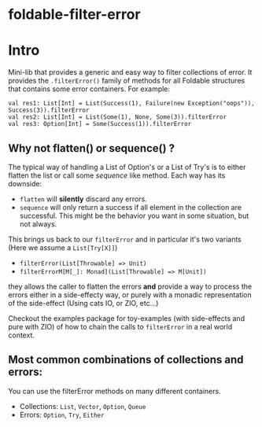 # foldable-filter-error
# Intro

Mini-lib that provides a generic and easy way to filter collections of error. It provides the `.filterError()` family of methods for
all Foldable structures that contains some error containers. For example:

```
val res1: List[Int] = List(Success(1), Failure(new Exception("oops")), Success(3)).filterError
val res2: List[Int] = List(Some(1), None, Some(3)).filterError
val res3: Option[Int] = Some(Success(1)).filterError
```

## Why not flatten() or sequence() ?
The typical way of handling a List of Option's or a List of Try's is to either flatten the list or call some *sequence* like method. Each way
has its downside: 
- `flatten` will **silently** discard any errors.
- `sequence` will only return a success if all element in the collection are successful. This might be the behavior you want in some situation, but
  not always.

This brings us back to our `filterError` and in particular it's two variants (Here we assume a `List[Try[X]]`)
- `filterError(List[Throwable] => Unit)`
- `filterErrorM[M[_]: Monad](List[Throwable] => M[Unit])`

they allows the caller to flatten the errors **and** provide a way to process the errors either in a side-effecty way, or purely with a monadic 
representation of the side-effect (Using cats IO, or ZIO, etc...)

Checkout the examples package for toy-examples (with side-effects and pure with ZIO) of how to chain the calls to `filterError` in a real world context.

## Most common combinations of collections and errors:
You can use the filterError methods on many different containers. 
- Collections: `List`, `Vector`, `Option`, `Queue`
- Errors: `Option`, `Try`, `Either`










